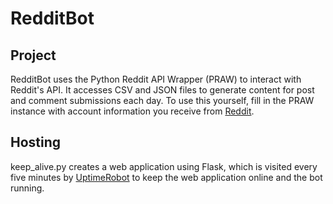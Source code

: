 # RedditBot

## Project

RedditBot uses the Python Reddit API Wrapper (PRAW) to interact with Reddit's API. It accesses CSV and JSON files to generate content for post and comment submissions each day. To use this yourself, fill in the PRAW instance with account information you receive from [Reddit](https://www.reddit.com/prefs/apps).

## Hosting

keep_alive.py creates a web application using Flask, which is visited every five minutes by [UptimeRobot](https://uptimerobot.com/) to keep the web application online and the bot running.
